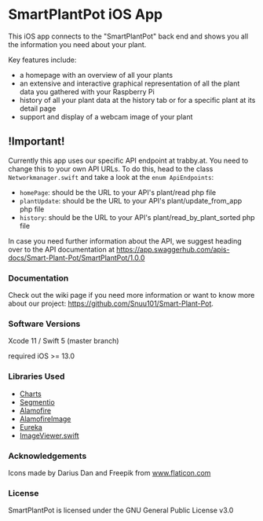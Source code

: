 # SmartPlantPot iOS App

This iOS app connects to the "SmartPlantPot" back end and shows you all the information you need about your plant. 

Key features include:

- a homepage with an overview of all your plants
- an extensive and interactive graphical representation of all the plant data you gathered with your Raspberry Pi
- history of all your plant data at the history tab or for a specific plant at its detail page
- support and display of a webcam image of your plant

## !Important!

Currently this app uses our specific API endpoint at trabby.at. You need to change this to your own API URLs. To do this, head to the class `Networkmanager.swift` and take a look at the `enum ApiEndpoints`:

- `homePage`: should be the URL to your API's plant/read php file
- `plantUpdate`: should be the URL to your API's plant/update_from_app php file
- `history`: should be the URL to your API's plant/read_by_plant_sorted php file

In case you need further information about the API, we suggest heading over to the API documentation at https://app.swaggerhub.com/apis-docs/Smart-Plant-Pot/SmartPlantPot/1.0.0

### Documentation

Check out the wiki page if you need more information or want to know more about our project: https://github.com/Snuu101/Smart-Plant-Pot.

### Software Versions

Xcode 11 / Swift 5 (master branch)

required iOS >= 13.0 

### Libraries Used

- [Charts](https://github.com/danielgindi/Charts)
- [Segmentio](https://github.com/Yalantis/Segmentio)
- [Alamofire](https://github.com/Alamofire/Alamofire)
- [AlamofireImage](https://github.com/Alamofire/AlamofireImage)
- [Eureka](https://github.com/xmartlabs/Eureka)
- [ImageViewer.swift](https://github.com/michaelhenry/ImageViewer.swift)

### Acknowledgements

Icons made by Darius Dan and Freepik from www.flaticon.com

### License

SmartPlantPot is licensed under the GNU General Public License v3.0

